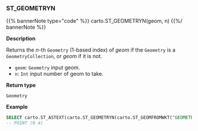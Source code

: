 ### ST_GEOMETRYN

{{% bannerNote type="code" %}}
carto.ST_GEOMETRYN(geom, n)
{{%/ bannerNote %}}

**Description**

Returns the _n_-th `Geometry` (1-based index) of _geom_ if the `Geometry` is a `GeometryCollection`, or _geom_ if it is not.

* `geom`: `Geometry` input geom.
* `n`: `Int` input number of geom to take.

**Return type**

`Geometry`

**Example**

```sql
SELECT carto.ST_ASTEXT(carto.ST_GEOMETRYN(carto.ST_GEOMFROMWKT("GEOMETRYCOLLECTION(LINESTRING(1 1, 2 3), POINT(0 4), LINESTRING EMPTY)"), 2));
-- POINT (0 4)
```